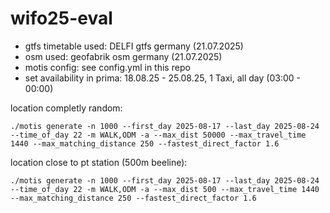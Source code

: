# wifo25-eval

- gtfs timetable used: DELFI gtfs germany (21.07.2025)
- osm used: geofabrik osm germany (21.07.2025)
- motis config: see config.yml in this repo
- set availability in prima: 18.08.25 - 25.08.25, 1 Taxi, all day (03:00 - 00:00)

location completly random:
```shell
./motis generate -n 1000 --first_day 2025-08-17 --last_day 2025-08-24 --time_of_day 22 -m WALK,ODM -a --max_dist 50000 --max_travel_time 1440 --max_matching_distance 250 --fastest_direct_factor 1.6
```

location close to pt station (500m beeline):
```shell
./motis generate -n 1000 --first_day 2025-08-17 --last_day 2025-08-24 --time_of_day 22 -m WALK,ODM -a --max_dist 500 --max_travel_time 1440 --max_matching_distance 250 --fastest_direct_factor 1.6
```